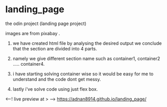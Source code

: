 # landing_page
the odin project (landing page project)

images are from pixabay .



1. we have created html file by analysing the desired output we conclude that the section are divided into 4 parts.

2. namely we give different section name such as container1, container2 ..... container4.

3. i have starting solving container wise so it would be easy for me to understand and the code dont get messy.

4. lastly i've solve  code using just flex box.


<--! live preview at > --> https://adnan8914.github.io/landing_page/
